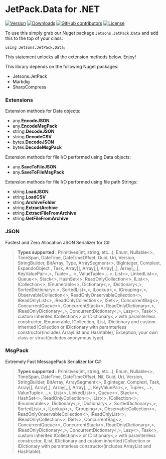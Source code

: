 # JetPack.Data for .NET

[![Version](https://img.shields.io/nuget/vpre/Jetsons.JetPack.Data.svg)](https://www.nuget.org/packages/Jetsons.JetPack.Data)
[![Downloads](https://img.shields.io/nuget/dt/Jetsons.JetPack.Data.svg)](https://www.nuget.org/packages/Jetsons.JetPack.Data)
[![GitHub contributors](https://img.shields.io/github/contributors/jetsons/JetPack.Data.Net.svg)](https://github.com/jetsons/JetPack.Data.Net/graphs/contributors)
[![License](https://img.shields.io/github/license/jetsons/JetPack.Data.Net.svg)](https://github.com/jetsons/JetPack.Data.Net/blob/master/LICENSE)

To use this simply grab our Nuget package `Jetsons.JetPack.Data` and add this to the top of your class:

    using Jetsons.JetPack.Data;
	
This statement unlocks all the extension methods below. Enjoy!

This library depends on the following Nuget packages:

- Jetsons.JetPack
- Markdig
- SharpCompress

### Extensions

Extension methods for Data objects:

- any.**EncodeJSON**
- any.**EncodeMsgPack**
- string.**DecodeJSON**
- string.**DecodeCSV**
- bytes.**DecodeJSON**
- bytes.**DecodeMsgPack**

Extension methods for file I/O performed using Data objects:

- any.**SaveToFileJSON**
- any.**SaveToFileMsgPack**

Extension methods for file I/O performed using file path Strings:

- string.**LoadJSON**
- string.**LoadCSV**
- string.**ArchiveFolder**
- string.**ExtractArchive**
- string.**ExtractFileFromArchive**
- string.**GetFileFromArchive**


### JSON

Fastest and Zero Allocation JSON Serializer for C#

> **Types supported :** Primitives(int, string, etc...), Enum, Nullable<>, TimeSpan, DateTime, DateTimeOffset, Guid, Uri, Version, StringBuilder, BitArray, Type, ArraySegment<>, BigInteger, Complext, ExpandoObject , Task, Array[], Array[,], Array[,,], Array[,,,], KeyValuePair<,>, Tuple<,...>, ValueTuple<,...>, List<>, LinkedList<>, Queue<>, Stack<>, HashSet<>, ReadOnlyCollection<>, IList<>, ICollection<>, IEnumerable<>, Dictionary<,>, IDictionary<,>, SortedDictionary<,>, SortedList<,>, ILookup<,>, IGrouping<,>, ObservableCollection<>, ReadOnlyOnservableCollection<>, IReadOnlyList<>, IReadOnlyCollection<>, ISet<>, ConcurrentBag<>, ConcurrentQueue<>, ConcurrentStack<>, ReadOnlyDictionary<,>, IReadOnlyDictionary<,>, ConcurrentDictionary<,>, Lazy<>, Task<>, custom inherited ICollection<> or IDictionary<,> with paramterless constructor, IEnumerable, ICollection, IList, IDictionary and custom inherited ICollection or IDictionary with paramterless constructor(includes ArrayList and Hashtable), Exception, your own class or struct(includes anonymous type).

### MsgPack

Extremely Fast MessagePack Serializer for C#

> **Types supported :** Primitives(int, string, etc...), Enum, Nullable<>, TimeSpan, DateTime, DateTimeOffset, Nil, Guid, Uri, Version, StringBuilder, BitArray, ArraySegment<>, BigInteger, Complext, Task, Array[], Array[,], Array[,,], Array[,,,], KeyValuePair<,>, Tuple<,...>, ValueTuple<,...>, List<>, LinkedList<>, Queue<>, Stack<>, HashSet<>, ReadOnlyCollection<>, IList<>, ICollection<>, IEnumerable<>, Dictionary<,>, IDictionary<,>, SortedDictionary<,>, SortedList<,>, ILookup<,>, IGrouping<,>, ObservableCollection<>, ReadOnlyOnservableCollection<>, IReadOnlyList<>, IReadOnlyCollection<>, ISet<>, ConcurrentBag<>, ConcurrentQueue<>, ConcurrentStack<>, ReadOnlyDictionary<,>, IReadOnlyDictionary<,>, ConcurrentDictionary<,>, Lazy<>, Task<>, custom inherited ICollection<> or IDictionary<,> with paramterless constructor, IList, IDictionary and custom inherited ICollection or IDictionary with paramterless constructor(includes ArrayList and Hashtable).

